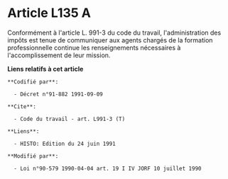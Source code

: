 # Article L135 A

Conformément à l'article L. 991-3 du code du travail, l'administration des impôts est tenue de communiquer aux agents chargés
de la formation professionnelle continue les renseignements nécessaires à l'accomplissement de leur mission.

**Liens relatifs à cet article**

	**Codifié par**:

	  - Décret n°91-882 1991-09-09

	**Cite**:

	  - Code du travail - art. L991-3 (T)

	**Liens**:

	  - HISTO: Edition du 24 juin 1991

	**Modifié par**:

	  - Loi n°90-579 1990-04-04 art. 19 I IV JORF 10 juillet 1990
